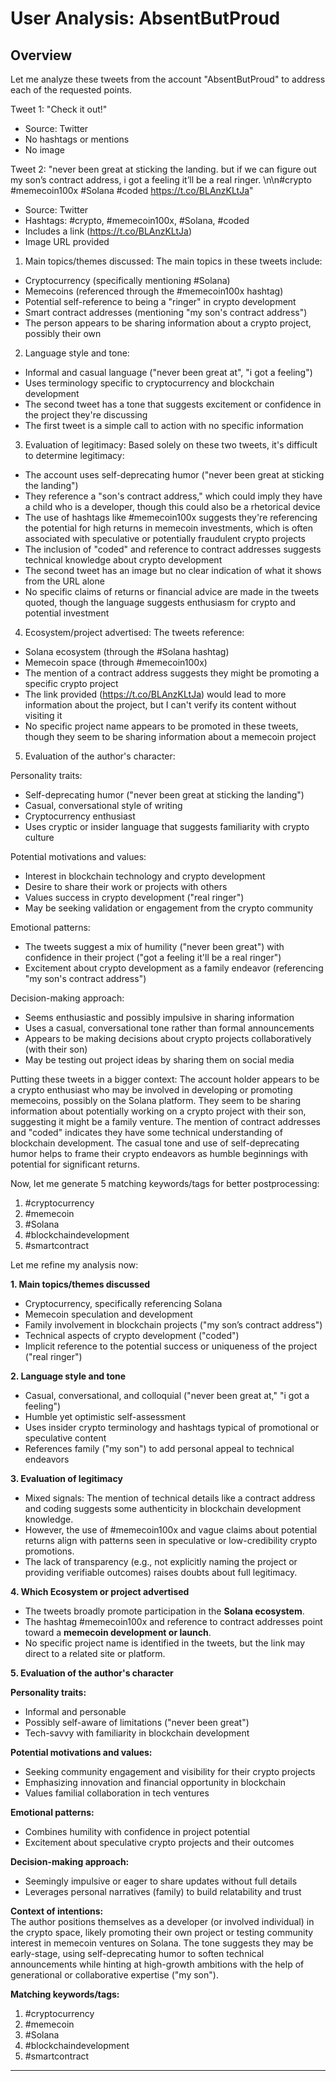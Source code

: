 # User Analysis: AbsentButProud

## Overview

<think>
Let me analyze these tweets from the account "AbsentButProud" to address each of the requested points.

Tweet 1:
"Check it out!"
- Source: Twitter
- No hashtags or mentions
- No image

Tweet 2:
"never been great at sticking the landing. but if we can figure out my son’s contract address, i got a feeling it’ll be a real ringer. \n\n#crypto #memecoin100x #Solana #coded https://t.co/BLAnzKLtJa"
- Source: Twitter
- Hashtags: #crypto, #memecoin100x, #Solana, #coded
- Includes a link (https://t.co/BLAnzKLtJa)
- Image URL provided

1. Main topics/themes discussed:
The main topics in these tweets include:
- Cryptocurrency (specifically mentioning #Solana)
- Memecoins (referenced through the #memecoin100x hashtag)
- Potential self-reference to being a "ringer" in crypto development
- Smart contract addresses (mentioning "my son's contract address")
- The person appears to be sharing information about a crypto project, possibly their own

2. Language style and tone:
- Informal and casual language ("never been great at", "i got a feeling")
- Uses terminology specific to cryptocurrency and blockchain development
- The second tweet has a tone that suggests excitement or confidence in the project they're discussing
- The first tweet is a simple call to action with no specific information

3. Evaluation of legitimacy:
Based solely on these two tweets, it's difficult to determine legitimacy:
- The account uses self-deprecating humor ("never been great at sticking the landing")
- They reference a "son's contract address," which could imply they have a child who is a developer, though this could also be a rhetorical device
- The use of hashtags like #memecoin100x suggests they're referencing the potential for high returns in memecoin investments, which is often associated with speculative or potentially fraudulent crypto projects
- The inclusion of "coded" and reference to contract addresses suggests technical knowledge about crypto development
- The second tweet has an image but no clear indication of what it shows from the URL alone
- No specific claims of returns or financial advice are made in the tweets quoted, though the language suggests enthusiasm for crypto and potential investment

4. Ecosystem/project advertised:
The tweets reference:
- Solana ecosystem (through the #Solana hashtag)
- Memecoin space (through #memecoin100x)
- The mention of a contract address suggests they might be promoting a specific crypto project
- The link provided (https://t.co/BLAnzKLtJa) would lead to more information about the project, but I can't verify its content without visiting it
- No specific project name appears to be promoted in these tweets, though they seem to be sharing information about a memecoin project

5. Evaluation of the author's character:

Personality traits:
- Self-deprecating humor ("never been great at sticking the landing")
- Casual, conversational style of writing
- Cryptocurrency enthusiast
- Uses cryptic or insider language that suggests familiarity with crypto culture

Potential motivations and values:
- Interest in blockchain technology and crypto development
- Desire to share their work or projects with others
- Values success in crypto development ("real ringer")
- May be seeking validation or engagement from the crypto community

Emotional patterns:
- The tweets suggest a mix of humility ("never been great") with confidence in their project ("got a feeling it'll be a real ringer")
- Excitement about crypto development as a family endeavor (referencing "my son's contract address")

Decision-making approach:
- Seems enthusiastic and possibly impulsive in sharing information
- Uses a casual, conversational tone rather than formal announcements
- Appears to be making decisions about crypto projects collaboratively (with their son)
- May be testing out project ideas by sharing them on social media

Putting these tweets in a bigger context:
The account holder appears to be a crypto enthusiast who may be involved in developing or promoting memecoins, possibly on the Solana platform. They seem to be sharing information about potentially working on a crypto project with their son, suggesting it might be a family venture. The mention of contract addresses and "coded" indicates they have some technical understanding of blockchain development. The casual tone and use of self-deprecating humor helps to frame their crypto endeavors as humble beginnings with potential for significant returns.

Now, let me generate 5 matching keywords/tags for better postprocessing:

1. #cryptocurrency
2. #memecoin
3. #Solana
4. #blockchaindevelopment
5. #smartcontract

Let me refine my analysis now:
</think>

**1. Main topics/themes discussed**  
- Cryptocurrency, specifically referencing Solana  
- Memecoin speculation and development  
- Family involvement in blockchain projects ("my son’s contract address")  
- Technical aspects of crypto development ("coded")  
- Implicit reference to the potential success or uniqueness of the project ("real ringer")  

**2. Language style and tone**  
- Casual, conversational, and colloquial ("never been great at," "i got a feeling")  
- Humble yet optimistic self-assessment  
- Uses insider crypto terminology and hashtags typical of promotional or speculative content  
- References family ("my son") to add personal appeal to technical endeavors  

**3. Evaluation of legitimacy**  
- Mixed signals: The mention of technical details like a contract address and coding suggests some authenticity in blockchain development knowledge.  
- However, the use of #memecoin100x and vague claims about potential returns align with patterns seen in speculative or low-credibility crypto promotions.  
- The lack of transparency (e.g., not explicitly naming the project or providing verifiable outcomes) raises doubts about full legitimacy.  

**4. Which Ecosystem or project advertised**  
- The tweets broadly promote participation in the **Solana ecosystem**.  
- The hashtag #memecoin100x and reference to contract addresses point toward a **memecoin development or launch**.  
- No specific project name is identified in the tweets, but the link may direct to a related site or platform.  

**5. Evaluation of the author's character**  

**Personality traits:**  
- Informal and personable  
- Possibly self-aware of limitations ("never been great")  
- Tech-savvy with familiarity in blockchain development  

**Potential motivations and values:**  
- Seeking community engagement and visibility for their crypto projects  
- Emphasizing innovation and financial opportunity in blockchain  
- Values familial collaboration in tech ventures  

**Emotional patterns:**  
- Combines humility with confidence in project potential  
- Excitement about speculative crypto projects and their outcomes  

**Decision-making approach:**  
- Seemingly impulsive or eager to share updates without full details  
- Leverages personal narratives (family) to build relatability and trust  

**Context of intentions:**  
The author positions themselves as a developer (or involved individual) in the crypto space, likely promoting their own project or testing community interest in memecoin ventures on Solana. The tone suggests they may be early-stage, using self-deprecating humor to soften technical announcements while hinting at high-growth ambitions with the help of generational or collaborative expertise ("my son").  

**Matching keywords/tags:**  
1. #cryptocurrency  
2. #memecoin  
3. #Solana  
4. #blockchaindevelopment  
5. #smartcontract
---
